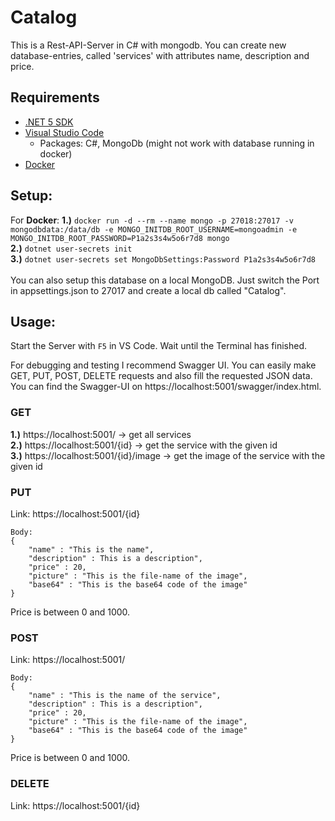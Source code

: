 # Catalog
This is a Rest-API-Server in C# with mongodb. You can create new database-entries, called 'services' with attributes name, description and price.


## Requirements
* [.NET 5 SDK](https://dotnet.microsoft.com/download/dotnet/5.0)
* [Visual Studio Code](https://code.visualstudio.com)
    * Packages: C#, MongoDb (might not work with database running in docker)
* [Docker](https://docs.docker.com/get-docker)

## Setup:
For **Docker**: 
**1.)** ```docker run -d --rm --name mongo -p 27018:27017 -v mongodbdata:/data/db -e MONGO_INITDB_ROOT_USERNAME=mongoadmin -e MONGO_INITDB_ROOT_PASSWORD=P1a2s3s4w5o6r7d8 mongo```<br />
**2.)** ```dotnet user-secrets init```<br />
**3.)** ```dotnet user-secrets set MongoDbSettings:Password P1a2s3s4w5o6r7d8```<br />
<br />
You can also setup this database on a local MongoDB. Just switch the Port in appsettings.json to 27017 and create a local db called "Catalog".


## Usage:
Start the Server with ```F5``` in VS Code. Wait until the Terminal has finished. 

For debugging and testing I recommend Swagger UI. You can easily make GET, PUT, POST, DELETE requests and also fill the requested JSON data. You can find the Swagger-UI on https://localhost:5001/swagger/index.html.

### GET
**1.)** https://localhost:5001/ -> get all services<br />
**2.)** https://localhost:5001/{id} -> get the service with the given id<br />
**3.)** https://localhost:5001/{id}/image -> get the image of the service with the given id

### PUT
Link: https://localhost:5001/{id}

```
Body:
{
    "name" : "This is the name",
    "description" : This is a description",
    "price" : 20,
    "picture" : "This is the file-name of the image",
    "base64" : "This is the base64 code of the image"
}
```

Price is between 0 and 1000.

### POST
Link: https://localhost:5001/

```
Body:
{
    "name" : "This is the name of the service",
    "description" : This is a description",
    "price" : 20,
    "picture" : "This is the file-name of the image",
    "base64" : "This is the base64 code of the image"
}
```

Price is between 0 and 1000.

### DELETE
Link: https://localhost:5001/{id}


